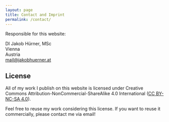 ```yaml
---
layout: page
title: Contact and Imprint
permalink: /contact/
---
```


Responsible for this website:

DI Jakob Hürner, MSc<br/>
Vienna<br/>
Austria<br/>
[mail@jakobhuerner.at](mailto:mail@jakobhuerner.at)

## License

All of my work I publish on this website is licensed under Creative Commons Attribution-NonCommercial-ShareAlike 4.0 International ([CC BY-NC-SA 4.0](https://creativecommons.org/licenses/by-nc-sa/4.0/)).

Feel free to reuse my work considering this license. If you want to reuse it commercially, please contact me via email!